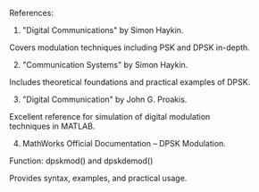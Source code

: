 References:

1. "Digital Communications" by Simon Haykin.

Covers modulation techniques including PSK and DPSK in-depth.

2. "Communication Systems" by Simon Haykin.

Includes theoretical foundations and practical examples of DPSK.

3. "Digital Communication" by John G. Proakis.

Excellent reference for simulation of digital modulation techniques in MATLAB.

4. MathWorks Official Documentation – DPSK Modulation.

Function: dpskmod() and dpskdemod()

Provides syntax, examples, and practical usage.
